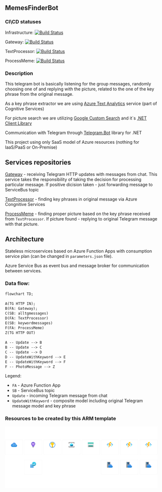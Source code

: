 ## MemesFinderBot

### CI\CD statuses
Infrastructure: [![Build Status](https://dev.azure.com/VostokEngineering/MemesFinder/_apis/build/status/ArtemKiyashko.memesfinder-infrastructure?branchName=master)](https://dev.azure.com/VostokEngineering/MemesFinder/_build/latest?definitionId=9&branchName=master)

Gateway: [![Build Status](https://dev.azure.com/VostokEngineering/MemesFinder/_apis/build/status/ArtemKiyashko.memesfinder-gateway?branchName=master)](https://dev.azure.com/VostokEngineering/MemesFinder/_build/latest?definitionId=8&branchName=master)

TextProcessor: [![Build Status](https://dev.azure.com/VostokEngineering/MemesFinder/_apis/build/status/ArtemKiyashko.memesfinder-gateway?branchName=master)](https://dev.azure.com/VostokEngineering/MemesFinder/_build/latest?definitionId=8&branchName=master)

ProcessMeme: [![Build Status](https://dev.azure.com/VostokEngineering/MemesFinder/_apis/build/status/ArtemKiyashko.memesfinder-processmeme?branchName=master)](https://dev.azure.com/VostokEngineering/MemesFinder/_build/latest?definitionId=11&branchName=master)

### Description

This telegram bot is basically listening for the group messages, randomly choosing one of and replying with the picture, related to the one of the key phrase from the original message.

As a key phrase extractor we are using [Azure Text Analytics](https://azure.microsoft.com/en-us/products/cognitive-services/text-analytics/#overview) service (part of Cognitive Services)

For picture search we are utilizing [Google Custom Search](https://developers.google.com/custom-search/v1/introduction) and it`s [.NET Client Library](https://developers.google.com/api-client-library/dotnet/apis/customsearch/v1)

Communication with Telegram through [Telegram.Bot](https://github.com/TelegramBots/Telegram.Bot) library for .NET

This project using only SaaS model of Azure resources (nothing for IaaS/PaaS or On-Premise)

## Services repositories

[Gateway](https://github.com/ArtemKiyashko/memesfinder-gateway) - receiving Telegram HTTP updates with messages from chat. This service takes the responsibility of taking the decision for processing particular message. If positive dicision taken - just forwarding message to ServiceBus topic

[TextProcessor](https://github.com/ArtemKiyashko/memesfinder-textprocessor) - finding key phrases in original message via Azure Congnitive Services

[ProcessMeme](https://github.com/ArtemKiyashko/memesfinder-processmeme) - finding proper picture based on the key phrase received from `TextProcessor`. If picture found - replying to original Telegram message with that picture.

## Architecture

Stateless microservices based on Azure Function Apps with consumption service plan (can be changed in `parameters.json` file).

Azure Service Bus as event bus and message broker for communication between services.

### Data flow:

```mermaid
flowchart TD;

A(TG HTTP IN);
B(FA: Gateway);
C(SB: alltgmessages)
D(FA: TextProcessor)
E(SB: keywordmessages)
F(FA: ProcessMeme)
Z(TG HTTP OUT)

A -- Update --> B
B -- Update --> C
C -- Update --> D
D -- UpdateWithKeyword --> E
E -- UpdateWithKeyword --> F
F -- PhotoMessage --> Z
```

Legend:
 - `FA` - Azure Function App
 - `SB` - ServiceBus topic
 - `Update` - incoming Telegram message from chat
 - `UpdateWithKeyword` - composite model including original Telegram message model and key phrase

### Resources to be created by this ARM template

![azure_resources](img/rsgweprivatememesfinder.png)